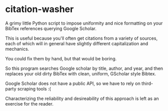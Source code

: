# citation-washer

A grimy little Python script to impose uniformity and nice formatting on your BibTex references querying Google Scholar. 

This is useful because you'll often get citations from a variety of sources, each of which will in general have slightly different capitalization and mechanics. 

You could fix them by hand, but that would be boring. 

So this program searches Google scholar by title, author, and year, and then replaces your old dirty BibTex with clean, uniform, GScholar style Bibtex.

Google Scholar does not have a public API, so we have to rely on third-party scraping tools :(

Characterizing the reliability and desireability of this approach is left as an exercise for the reader. 
